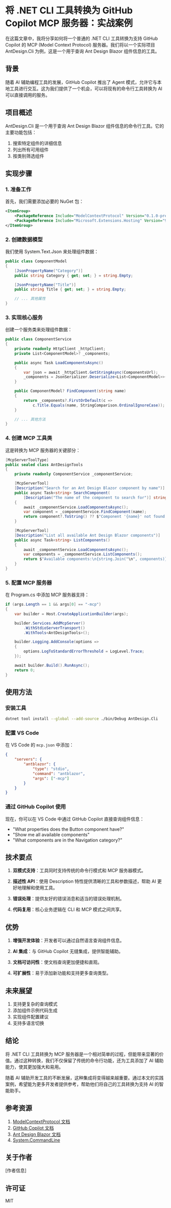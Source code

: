 # 将 .NET CLI 工具转换为 GitHub Copilot MCP 服务器：实战案例

在这篇文章中，我将分享如何将一个普通的 .NET CLI 工具转换为支持 GitHub Copilot 的 MCP (Model Context Protocol) 服务器。我们将以一个实际项目 AntDesign.Cli 为例，这是一个用于查询 Ant Design Blazor 组件信息的工具。

## 背景

随着 AI 辅助编程工具的发展，GitHub Copilot 推出了 Agent 模式，允许它与本地工具进行交互。这为我们提供了一个机会，可以将现有的命令行工具转换为 AI 可以直接调用的服务。

## 项目概述

AntDesign.Cli 是一个用于查询 Ant Design Blazor 组件信息的命令行工具。它的主要功能包括：

1. 搜索特定组件的详细信息
2. 列出所有可用组件
3. 按类别筛选组件

## 实现步骤

### 1. 准备工作

首先，我们需要添加必要的 NuGet 包：

```xml
<ItemGroup>
    <PackageReference Include="ModelContextProtocol" Version="0.1.0-preview.12" />
    <PackageReference Include="Microsoft.Extensions.Hosting" Version="9.0.0" />
</ItemGroup>
```

### 2. 创建数据模型

我们使用 System.Text.Json 来处理组件数据：

```csharp
public class ComponentModel
{
    [JsonPropertyName("Category")]
    public string Category { get; set; } = string.Empty;

    [JsonPropertyName("Title")]
    public string Title { get; set; } = string.Empty;

    // ... 其他属性
}
```

### 3. 实现核心服务

创建一个服务类来处理组件数据：

```csharp
public class ComponentService
{
    private readonly HttpClient _httpClient;
    private List<ComponentModel>? _components;

    public async Task LoadComponentsAsync()
    {
        var json = await _httpClient.GetStringAsync(ComponentsUrl);
        _components = JsonSerializer.Deserialize<List<ComponentModel>>(json);
    }

    public ComponentModel? FindComponent(string name)
    {
        return _components?.FirstOrDefault(c => 
            c.Title.Equals(name, StringComparison.OrdinalIgnoreCase));
    }

    // ... 其他方法
}
```

### 4. 创建 MCP 工具类

这是转换为 MCP 服务器的关键部分：

```csharp
[McpServerToolType]
public sealed class AntDesignTools
{
    private readonly ComponentService _componentService;

    [McpServerTool]
    [Description("Search for an Ant Design Blazor component by name")]
    public async Task<string> SearchComponent(
        [Description("The name of the component to search for")] string name)
    {
        await _componentService.LoadComponentsAsync();
        var component = _componentService.FindComponent(name);
        return component?.ToString() ?? $"Component '{name}' not found.";
    }

    [McpServerTool]
    [Description("List all available Ant Design Blazor components")]
    public async Task<string> ListComponents()
    {
        await _componentService.LoadComponentsAsync();
        var components = _componentService.ListComponents();
        return $"Available components:\n{string.Join("\n", components)}";
    }
}
```

### 5. 配置 MCP 服务器

在 Program.cs 中添加 MCP 服务器支持：

```csharp
if (args.Length == 1 && args[0] == "-mcp")
{
    var builder = Host.CreateApplicationBuilder(args);

    builder.Services.AddMcpServer()
        .WithStdioServerTransport()
        .WithTools<AntDesignTools>();

    builder.Logging.AddConsole(options =>
    {
        options.LogToStandardErrorThreshold = LogLevel.Trace;
    });

    await builder.Build().RunAsync();
    return 0;
}
```

## 使用方法

### 安装工具

```bash
dotnet tool install --global --add-source ./bin/Debug AntDesign.Cli
```

### 配置 VS Code

在 VS Code 的 `mcp.json` 中添加：

```json
{
    "servers": {
        "antblazor": {
            "type": "stdio",
            "command": "antblazor",
            "args": ["-mcp"]
        }
    }
}
```

### 通过 GitHub Copilot 使用

现在，你可以在 VS Code 中通过 GitHub Copilot 直接查询组件信息：

- "What properties does the Button component have?"
- "Show me all available components"
- "What components are in the Navigation category?"

## 技术要点

1. **双模式支持**：工具同时支持传统的命令行模式和 MCP 服务器模式。

2. **描述性 API**：使用 Description 特性提供清晰的工具和参数描述，帮助 AI 更好地理解和使用工具。

3. **错误处理**：提供友好的错误消息和适当的错误处理机制。

4. **代码复用**：核心业务逻辑在 CLI 和 MCP 模式之间共享。

## 优势

1. **增强开发体验**：开发者可以通过自然语言查询组件信息。

2. **AI 集成**：与 GitHub Copilot 无缝集成，提供智能辅助。

3. **文档可访问性**：使文档查询更加便捷和直观。

4. **可扩展性**：易于添加新功能和支持更多查询类型。

## 未来展望

1. 支持更复杂的查询模式
2. 添加组件示例代码生成
3. 实现组件配置建议
4. 支持多语言切换

## 结论

将 .NET CLI 工具转换为 MCP 服务器是一个相对简单的过程，但能带来显著的价值。通过这种转换，我们不仅保留了传统的命令行功能，还为工具添加了 AI 辅助能力，使其更加强大和易用。

随着 AI 辅助开发工具的不断发展，这种集成将变得越来越重要。通过本文的实践案例，希望能为更多开发者提供参考，帮助他们将自己的工具转换为支持 AI 的智能助手。

## 参考资源

1. [ModelContextProtocol 文档](https://github.com/microsoft/mcp)
2. [GitHub Copilot 文档](https://docs.github.com/en/copilot)
3. [Ant Design Blazor 文档](https://antblazor.com)
4. [System.CommandLine](https://github.com/dotnet/command-line-api)

## 关于作者

[作者信息]

## 许可证

MIT 